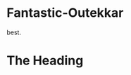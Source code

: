 # Fantastic-Outekkar
best.
<!DOCTYPE html>
<html>
<head>
<title>Example we4bsite</title>
</head>
<body>
<h1>The Heading</h1>
</body>
</html>